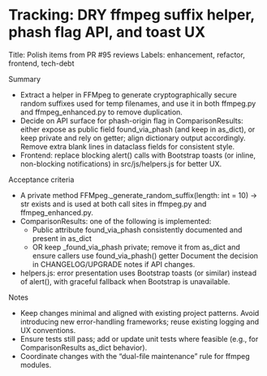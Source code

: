 # Tracking: DRY ffmpeg suffix helper, phash flag API, and toast UX

Title: Polish items from PR #95 reviews
Labels: enhancement, refactor, frontend, tech-debt

Summary
- Extract a helper in FFMpeg to generate cryptographically secure random suffixes used for temp filenames, and use it in both ffmpeg.py and ffmpeg_enhanced.py to remove duplication.
- Decide on API surface for phash-origin flag in ComparisonResults: either expose as public field found_via_phash (and keep in as_dict), or keep private and rely on getter; align dictionary output accordingly. Remove extra blank lines in dataclass fields for consistent style.
- Frontend: replace blocking alert() calls with Bootstrap toasts (or inline, non-blocking notifications) in src/js/helpers.js for better UX.

Acceptance criteria
- A private method FFMpeg._generate_random_suffix(length: int = 10) -> str exists and is used at both call sites in ffmpeg.py and ffmpeg_enhanced.py.
- ComparisonResults: one of the following is implemented:
  - Public attribute found_via_phash consistently documented and present in as_dict
  - OR keep _found_via_phash private; remove it from as_dict and ensure callers use found_via_phash() getter
  Document the decision in CHANGELOG/UPGRADE notes if API changes.
- helpers.js: error presentation uses Bootstrap toasts (or similar) instead of alert(), with graceful fallback when Bootstrap is unavailable.

Notes
- Keep changes minimal and aligned with existing project patterns. Avoid introducing new error-handling frameworks; reuse existing logging and UX conventions.
- Ensure tests still pass; add or update unit tests where feasible (e.g., for ComparisonResults as_dict behavior).
- Coordinate changes with the “dual-file maintenance” rule for ffmpeg modules.
